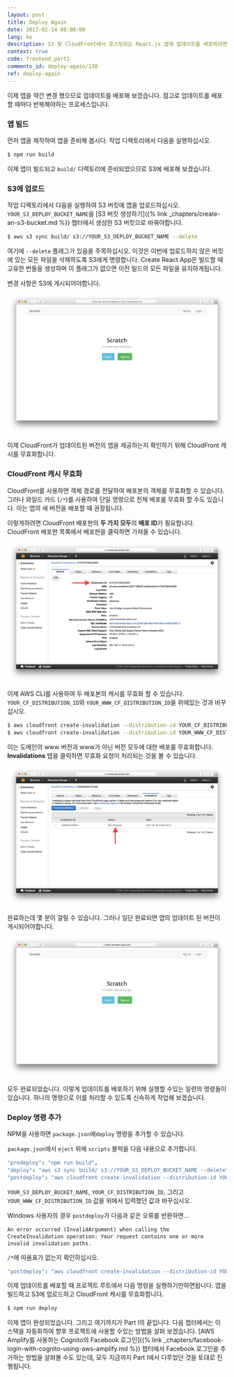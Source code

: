 ```yaml
---
layout: post
title: Deploy Again
date: 2017-02-14 00:00:00
lang: ko 
description: S3 및 CloudFront에서 호스팅되는 React.js 앱에 업데이트를 배포하려면 S3에 앱을 업로드하고 CloudFront 캐시를 무효화해야합니다. AWS CLI에서 “aws cloudfront create-invalidation” 명령을 사용하여 이 작업을 수행 할 수 있습니다. “npm run deploy”를 실행하여 이러한 단계를 자동화하려면 이 명령을 추가하여 package.json에 사전 배포, 배포 및 사후 배포를 수행합니다.
context: true
code: frontend_part1
comments_id: deploy-again/138
ref: deploy-again
---
```


이제 앱을 약간 변경 했으므로 업데이트를 배포해 보겠습니다. 참고로 업데이트를 배포 할 때마다 반복해야하는  프로세스입니다.

### 앱 빌드 

먼저 앱을 제작하여 앱을 준비해 봅시다. 작업 디렉토리에서 다음을 실행하십시오.

``` bash
$ npm run build
```

이제 앱이 빌드되고 `build/` 디렉토리에 준비되었으므로 S3에 배포해 보겠습니다.

### S3에 업로드

작업 디렉토리에서 다음을 실행하여 S3 버킷에 앱을 업로드하십시오. `YOUR_S3_DEPLOY_BUCKET_NAME`을 [S3 버킷 생성하기]({% link _chapters/create-an-s3-bucket.md %}) 챕터에서 생성한 S3 버킷으로 바꿔야합니다.

``` bash
$ aws s3 sync build/ s3://YOUR_S3_DEPLOY_BUCKET_NAME --delete
```

여기에 `--delete` 플래그가 있음을 주목하십시오. 이것은 이번에 업로드하지 않은 버킷에 있는 모든 파일을 삭제하도록 S3에게 명령합니다. Create React App은 빌드할 때 고유한 번들을 생성하며 이 플래그가 없으면 이전 빌드의 모든 파일을 유지하게됩니다.

변경 사항은 S3에 게시되어야합니다.

![S3에서 라이브로 앱이 반영되는 화면](/assets/app-updated-live-on-s3.png)

이제 CloudFront가 업데이트된 버전의 앱을 제공하는지 확인하기 위해 CloudFront 캐시를 무효화합니다.

### CloudFront 캐시 무효화

CloudFront를 사용하면 객체 경로를 전달하여 배포본의 객체를 무효화할 수 있습니다. 그러나 와일드 카드 (`/*`)를 사용하여 단일 명령으로 전체 배포를 무효화 할 수도 있습니다. 이는 앱의 새 버전을 배포할 때 권장됩니다.

이렇게하려면 CloudFront 배포판의 **두 가지 모두**의 **배포 ID**가 필요합니다. CloudFront 배포판 목록에서 배포판을 클릭하면 가져올 수 있습니다.

![CloudFront 배포판 ID 화면](/assets/cloudfront-distribution-id.png)

이제 AWS CLI를 사용하여 두 배포본의 캐시를 무효화 할 수 있습니다. `YOUR_CF_DISTRIBUTION_ID`와 `YOUR_WWW_CF_DISTRIBUTION_ID`을 위에있는 것과 바꾸십시오.

``` bash
$ aws cloudfront create-invalidation --distribution-id YOUR_CF_DISTRIBUTION_ID --paths "/*"
$ aws cloudfront create-invalidation --distribution-id YOUR_WWW_CF_DISTRIBUTION_ID --paths "/*"
```

이는 도메인의 www 버전과 www가 아닌 버전 모두에 대한 배포를 무효화합니다. **Invalidations** 탭을 클릭하면 무효화 요청이 처리되는 것을 볼 수 있습니다.

![CloudFront 무효화 진행 화면](/assets/cloudfront-invalidation-in-progress.png)

완료하는데 몇 분이 걸릴 수 있습니다. 그러나 일단 완료되면 앱의 업데이트 된 버전이 게시되어야합니다.

![앱 업데이트 운영 반영 화면](/assets/app-update-live.png)

모두 완료되었습니다. 이렇게 업데이트를 배포하기 위해 실행할 수있는 일련의 명령들이 있습니다. 하나의 명령으로 이를 처리할 수 있도록 신속하게 작업해 보겠습니다.

### Deploy 명령 추가

NPM을 사용하면 `package.json`에`deploy` 명령을 추가할 수 있습니다.

<img class="code-marker" src="/assets/s.png" />`package.json`에서 `eject` 위에 `scripts` 블럭을 다음 내용으로 추가합니다.

``` coffee
"predeploy": "npm run build",
"deploy": "aws s3 sync build/ s3://YOUR_S3_DEPLOY_BUCKET_NAME --delete",
"postdeploy": "aws cloudfront create-invalidation --distribution-id YOUR_CF_DISTRIBUTION_ID --paths '/*' && aws cloudfront create-invalidation --distribution-id YOUR_WWW_CF_DISTRIBUTION_ID --paths '/*'",
```

`YOUR_S3_DEPLOY_BUCKET_NAME`, `YOUR_CF_DISTRIBUTION_ID`, 그리고 `YOUR_WWW_CF_DISTRIBUTION_ID` 값을 위에서 입력했던 값과 바꾸십시오.

Windows 사용자의 경우 `postdeploy`가 다음과 같은 오류를 반환하면...

```
An error occurred (InvalidArgument) when calling the CreateInvalidation operation: Your request contains one or more invalid invalidation paths.
```

`/*`에 따옴표가 없는지 확인하십시오.

``` coffee
"postdeploy": "aws cloudfront create-invalidation --distribution-id YOUR_CF_DISTRIBUTION_ID --paths /* && aws cloudfront create-invalidation --distribution-id YOUR_WWW_CF_DISTRIBUTION_ID --paths /*",
```

이제 업데이트를 배포할 때 프로젝트 루트에서 다음 명령을 실행하기만하면됩니다. 앱을 빌드하고 S3에 업로드하고 CloudFront 캐시를 무효화합니다.

``` bash
$ npm run deploy
```

이제 앱이 완성되었습니다. 그리고 여기까지가 Part I의 끝입니다. 다음 챕터에서는 이 스택을 자동화하여 향후 프로젝트에 사용할 수있는 방법을 살펴 보겠습니다. [AWS Amplify를 사용하는 Cognito의 Facebook 로그인]({% link _chapters/facebook-login-with-cognito-using-aws-amplify.md %}) 챕터에서 Facebook 로그인을 추가하는 방법을 살펴볼 수도 있는데, 모두 지금까지 Part I에서 다루었던 것을 토대로 진행됩니다.
